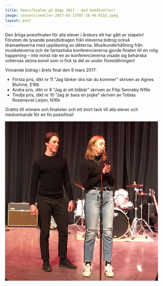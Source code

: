```yaml
---
title: Poesifinalen på Dagy 2017 - med bakåtvolter!
image: /assets/smaller-2017-03-13T07-16-40.015Z.jpeg
layout: post
---
```


Den årliga poesifinalen för alla elever i årskurs ett har gått av stapeln!
Förutom de lysande poesibidragen från eleverna bidrog också dramaeleverna med uppläsning av dikterna.
Musikunderhållning från musikeleverna och de fantastiska konferenciererna gjorde finalen till en rolig happening – inte minst när en av konferenciererna visade sig behärska volternas sköna konst som vi fick ta del av under föreställningen!

Vinnande bidrag i årets final den 9 mars 2017:

* Första pris, dikt nr 11 ”Jag tänker dra när du kommer” skriven av Agnes Bluhme, E16b
* Andra pris, dikt nr 8 ”Jag är ett blåbär” skriven av Filip Senneby N16e
* Tredje pris, dikt nr 10 ”Jag är bara en pojke”  skriven av Tobias Rosenqvist Leijon, N16h

Grattis till vinnare och finalister och ett stort tack till alla elever och medverkande för en fin poesifinal!

![](/assets/smaller-2017-03-13T07-16-57.395Z.jpeg)
